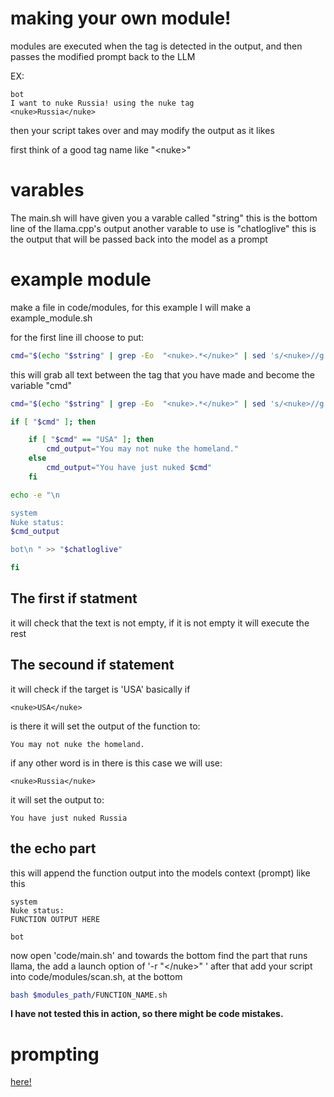 # making your own module!

modules are executed when the tag is detected in the output, and then passes the modified prompt back to the LLM

EX:
```
bot
I want to nuke Russia! using the nuke tag
<nuke>Russia</nuke>
```
then your script takes over and may modify the output as it likes


first think of a good tag name like "\<nuke\>"

# varables
The main.sh will have given you a varable called "string" this is the bottom line of the llama.cpp's output
another varable to use is "chatloglive" this is the output that will be passed back into the model as a prompt

# example module
make a file in code/modules, for this example I will make a example_module.sh

for the first line ill choose to put:

```bash
cmd="$(echo "$string" | grep -Eo  "<nuke>.*</nuke>" | sed 's/<nuke>//g' | sed 's/<\/nuke>//g')"
```

this will grab all text between the tag that you have made and become the variable "cmd"

```bash
cmd="$(echo "$string" | grep -Eo  "<nuke>.*</nuke>" | sed 's/<nuke>//g' | sed 's/<\/nuke>//g')"

if [ "$cmd" ]; then 

    if [ "$cmd" == "USA" ]; then
        cmd_output="You may not nuke the homeland."
    else
        cmd_output="You have just nuked $cmd"
    fi

echo -e "\n 

system
Nuke status:
$cmd_output 

bot\n " >> "$chatloglive"

fi
```
## The first if statment 
it will check that the text is not empty, if it is not empty it will execute the rest

## The secound if statement
it will check if the target is 'USA'
basically if 
```
<nuke>USA</nuke>
```
is there it will set the output of the function to:

```
You may not nuke the homeland.
```

if any other word is in there is this case we will use:
```
<nuke>Russia</nuke>
```
it will set the output to:
```
You have just nuked Russia
```

## the echo part

this will append the function output into the models context (prompt) like this
```
system
Nuke status:
FUNCTION OUTPUT HERE

bot

```

now open 'code/main.sh' and towards the bottom find the part that runs llama, the add a launch option of '-r "\</nuke\>" '
after that add your script into code/modules/scan.sh, at the bottom
```bash
bash $modules_path/FUNCTION_NAME.sh
```


__I have not tested this in action, so there might be code mistakes.__


# prompting

[here!](prompting.md)